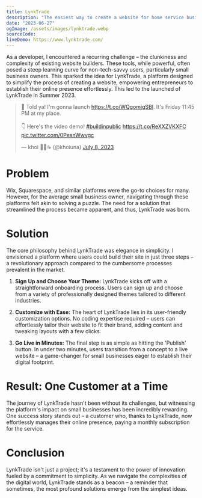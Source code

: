 ```yaml
---
title: LynkTrade
description: "The easiest way to create a website for home service businesses"
date: "2023-06-27"
ogImage: /assets/images/lynktrade.webp
sourceCode:
liveDemo: https://www.lynktrade.com/
---
```


As a developer, I encountered a recurring challenge – the clunkiness and complexity of existing website builders. These tools, while powerful, often posed a steep learning curve for non-tech-savvy users, particularly small business owners. This sparked the idea for LynkTrade, a platform designed to simplify the process of creating a website, empowering entrepreneurs to establish their online presence effortlessly. This led to the launched of LynkTrade in Summer 2023.

<blockquote class="twitter-tweet"><p lang="en" dir="ltr">🚀 Told ya! I&#39;m gonna launch <a href="https://t.co/WQgomigSBl">https://t.co/WQgomigSBl</a>. It&#39;s Friday 11:45 PM at my place.<br><br>👇 Here&#39;s the video demo! <a href="https://twitter.com/hashtag/buildinpublic?src=hash&amp;ref_src=twsrc%5Etfw">#buildinpublic</a> <a href="https://t.co/ReXXZVKXFC">https://t.co/ReXXZVKXFC</a> <a href="https://t.co/0PesnWwvgc">pic.twitter.com/0PesnWwvgc</a></p>&mdash; khoi 👨‍💻☕️ (@khoiuna) <a href="https://twitter.com/khoiuna/status/1677539843931267072?ref_src=twsrc%5Etfw">July 8, 2023</a></blockquote> <script async src="https://platform.twitter.com/widgets.js" charset="utf-8"></script>

# Problem

Wix, Squarespace, and similar platforms were the go-to choices for many. However, for the average small business owner, navigating through these platforms felt akin to solving a puzzle. The need for a solution that streamlined the process became apparent, and thus, LynkTrade was born.

# Solution

The core philosophy behind LynkTrade was elegance in simplicity. I envisioned a platform where users could build their site in just three steps – a revolutionary approach compared to the cumbersome processes prevalent in the market.

1. **Sign Up and Choose Your Theme:** LynkTrade kicks off with a straightforward onboarding process. Users can sign up and choose from a variety of professionally designed themes tailored to different industries.

2. **Customize with Ease:** The heart of LynkTrade lies in its user-friendly customization options. No coding expertise required – users can effortlessly tailor their website to fit their brand, adding content and tweaking layouts with a few clicks.

3. **Go Live in Minutes:** The final step is as simple as hitting the 'Publish' button. In under two minutes, users transition from a concept to a live website – a game-changer for small businesses eager to establish their digital footprint.

# Result: One Customer at a Time

The journey of LynkTrade hasn't been without its challenges, but witnessing the platform's impact on small businesses has been incredibly rewarding. One success story stands out – a customer who, thanks to LynkTrade, now effortlessly manages their online presence, paying a monthly subscription for the service.

# Conclusion

LynkTrade isn't just a project; it's a testament to the power of innovation fueled by a commitment to simplicity. As we navigate the complexities of the digital world, LynkTrade stands as a beacon – a reminder that sometimes, the most profound solutions emerge from the simplest ideas.
